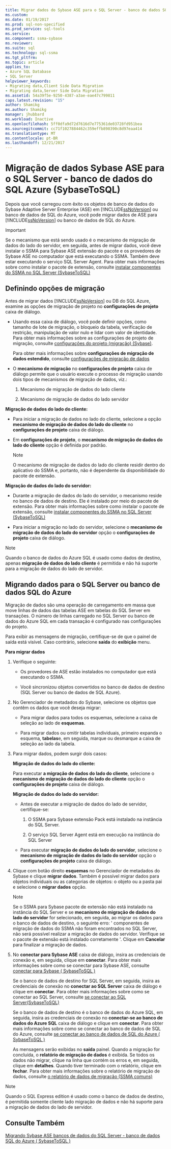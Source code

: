 ```yaml
---
title: Migrar dados do Sybase ASE para o SQL Server - banco de dados SQL do Azure | Microsoft Docs
ms.custom: 
ms.date: 01/19/2017
ms.prod: sql-non-specified
ms.prod_service: sql-tools
ms.service: 
ms.component: ssma-sybase
ms.reviewer: 
ms.suite: sql
ms.technology: sql-ssma
ms.tgt_pltfrm: 
ms.topic: article
applies_to:
- Azure SQL Database
- SQL Server
helpviewer_keywords:
- Migrating data,Client Side Data Migration
- Migrating data,Server Side Data Migration
ms.assetid: 54a39f5e-9250-4387-a3ae-eae47c799811
caps.latest.revision: "15"
author: Shamikg
ms.author: Shamikg
manager: jhubbard
ms.workload: Inactive
ms.openlocfilehash: 5ff0dfa9d72d7616d7e775361de03728fd951bea
ms.sourcegitcommit: cc71f1027884462c359effb898390c8d97eaa414
ms.translationtype: MT
ms.contentlocale: pt-BR
ms.lasthandoff: 12/21/2017
---
```

# <a name="migrating-sybase-ase-data-into-sql-server---azure-sql-db--sybasetosql"></a>Migração de dados Sybase ASE para o SQL Server - banco de dados do SQL Azure (SybaseToSQL)
Depois que você carregou com êxito os objetos de banco de dados do Sybase Adaptive Server Enterprise (ASE) em [!INCLUDE[ssNoVersion](../../includes/ssnoversion_md.md)] ou banco de dados de SQL do Azure, você pode migrar dados de ASE para [!INCLUDE[ssNoVersion](../../includes/ssnoversion_md.md)] ou banco de dados de SQL do Azure.  
  
> [!IMPORTANT]  
> Se o mecanismo que está sendo usado é o mecanismo de migração de dados do lado do servidor, em seguida, antes de migrar dados, você deve instalar o SSMA para Sybase ASE extensão do pacote e os provedores de Sybase ASE no computador que está executando o SSMA. Também deve estar executando o serviço SQL Server Agent. Para obter mais informações sobre como instalar o pacote de extensão, consulte [instalar componentes do SSMA no SQL Server (SybaseToSQL)](http://msdn.microsoft.com/en-us/5ad9e12c-2cdb-4dd2-8703-05a23242d19d)  
  
## <a name="setting-migration-options"></a>Definindo opções de migração  
Antes de migrar dados [!INCLUDE[ssNoVersion](../../includes/ssnoversion_md.md)] ou DB do SQL Azure, examine as opções de migração de projeto no **configurações de projeto** caixa de diálogo.  
  
-   Usando essa caixa de diálogo, você pode definir opções, como tamanho de lote de migração, o bloqueio da tabela, verificação de restrição, manipulação de valor nulo e lidar com valor de identidade. Para obter mais informações sobre as configurações de projeto de migração, consulte [configurações do projeto (migração) (Sybase)](http://msdn.microsoft.com/en-us/82f8857f-7ab1-4738-ab6e-b1e95ea94924).  
  
    Para obter mais informações sobre **configurações de migração de dados estendido**, consulte [configurações de migração de dados](http://msdn.microsoft.com/en-us/94d7a083-2dbc-4e3d-94dd-92b7ff9d0c2d)  
  
-   O **mecanismo de migração** no **configurações de projeto** caixa de diálogo permite que o usuário execute o processo de migração usando dois tipos de mecanismos de migração de dados, viz.:  
  
    1.  Mecanismo de migração de dados do lado cliente  
  
    2.  Mecanismo de migração de dados do lado servidor  
  
**Migração de dados do lado do cliente:**  
  
-   Para iniciar a migração de dados no lado do cliente, selecione a opção **mecanismo de migração de dados do lado do cliente** no **configurações de projeto** caixa de diálogo.  
  
-   Em **configurações de projeto**, o **mecanismo de migração de dados do lado do cliente** opção é definida por padrão.  
  
    > [!NOTE]  
    > O mecanismo de migração de dados do lado do cliente residir dentro do aplicativo do SSMA e, portanto, não é dependente da disponibilidade do pacote de extensão.  
  
**Migração de dados do lado do servidor:**  
  
-   Durante a migração de dados do lado do servidor, o mecanismo reside no banco de dados de destino. Ele é instalado por meio do pacote de extensão. Para obter mais informações sobre como instalar o pacote de extensão, consulte [instalar componentes do SSMA no SQL Server (SybaseToSQL)](http://msdn.microsoft.com/en-us/5ad9e12c-2cdb-4dd2-8703-05a23242d19d)  
  
-   Para iniciar a migração no lado do servidor, selecione o **mecanismo de migração de dados do lado do servidor** opção o **configurações de projeto** caixa de diálogo.  
  
> [!NOTE]  
> Quando o banco de dados do Azure SQL é usado como dados de destino, apenas **migração de dados do lado cliente** é permitida e não há suporte para a migração de dados do lado de servidor.  
  
## <a name="migrating-data-to-sql-server-or-azure-sql-db"></a>Migrando dados para o SQL Server ou banco de dados SQL do Azure  
Migração de dados são uma operação de carregamento em massa que move linhas de dados das tabelas ASE em tabelas do SQL Server em transações. O número de linhas carregado no SQL Server ou banco de dados do Azure SQL em cada transação é configurado nas configurações do projeto.  
  
Para exibir as mensagens de migração, certifique-se de que o painel de saída está visível. Caso contrário, selecione **saída** do **exibição** menu.  
  
**Para migrar dados**  
  
1.  Verifique o seguinte:  
  
    -   Os provedores de ASE estão instalados no computador que está executando o SSMA.  
  
    -   Você sincronizou objetos convertidos no banco de dados de destino (SQL Server ou banco de dados de SQL Azure).  
  
2.  No Gerenciador de metadados do Sybase, selecione os objetos que contêm os dados que você deseja migrar:  
  
    -   Para migrar dados para todos os esquemas, selecione a caixa de seleção ao lado de **esquemas**.  
  
    -   Para migrar dados ou omitir tabelas individuais, primeiro expanda o esquema, **tabelas**e, em seguida, marque ou desmarque a caixa de seleção ao lado da tabela.  
  
3.  Para migrar dados, podem surgir dois casos:  
  
    **Migração de dados do lado do cliente:**  
  
    Para executar **a migração de dados do lado do cliente**, selecione o **mecanismo de migração de dados do lado do cliente** opção o **configurações de projeto** caixa de diálogo.  
  
    **Migração de dados do lado do servidor:**  
  
    -   Antes de executar a migração de dados do lado de servidor, certifique-se:  
  
        1.  O SSMA para Sybase extensão Pack está instalado na instância do SQL Server.  
  
        2.  O serviço SQL Server Agent está em execução na instância do SQL Server  
  
    -   Para executar **migração de dados do lado do servidor**, selecione o **mecanismo de migração de dados do lado do servidor** opção o **configurações de projeto** caixa de diálogo.  
  
4.  Clique com botão direito **esquemas** no Gerenciador de metadados do Sybase e clique **migrar dados**. Também é possível migrar dados para objetos individuais ou as categorias de objetos: o objeto ou a pasta pai e selecione o **migrar dados** opção.  
  
    > [!NOTE]  
    > Se o SSMA para Sybase pacote de extensão não está instalado na instância do SQL Server e se **mecanismo de migração de dados do lado do servidor** for selecionado, em seguida, ao migrar os dados para o banco de dados de destino, o seguinte erro: ' componentes de migração de dados do SSMA não foram encontrados no SQL Server, não será possível realizar a migração de dados do servidor. Verifique se o pacote de extensão está instalado corretamente '. Clique em **Cancelar** para finalizar a migração de dados.  
  
5.  No **conectar para Sybase ASE** caixa de diálogo, insira as credenciais de conexão e, em seguida, clique em **conectar**. Para obter mais informações sobre como se conectar para Sybase ASE, consulte [conectar para Sybase &#40; SybaseToSQL &#41;](../../ssma/sybase/connect-to-sybase-sybasetosql.md)  
  
    Se o banco de dados de destino for SQL Server, em seguida, insira as credenciais de conexão no **conectar ao SQL Server** caixa de diálogo e clique em **conectar**. Para obter mais informações sobre como se conectar ao SQL Server, consulte [se conectar ao SQL Server(SybaseToSQL)](http://msdn.microsoft.com/en-us/dd368a1a-45b0-40e9-b4d3-5cdb48c26606)  
  
    Se o banco de dados de destino é o banco de dados do Azure SQL, em seguida, insira as credenciais de conexão no **conectar-se ao banco de dados do Azure SQL** caixa de diálogo e clique em **conectar**. Para obter mais informações sobre como se conectar ao banco de dados de SQL do Azure, consulte [se conectar ao banco de dados de SQL do Azure &#40; SybaseToSQL &#41;](../../ssma/sybase/connecting-to-azure-sql-db-sybasetosql.md)  
  
    As mensagens serão exibidas no **saída** painel. Quando a migração for concluída, o **relatório de migração de dados** é exibida. Se todos os dados não migrar, clique na linha que contém os erros e, em seguida, clique em **detalhes**. Quando tiver terminado com o relatório, clique em **fechar**. Para obter mais informações sobre o relatório de migração de dados, consulte [o relatório de dados de migração (SSMA comuns)](http://msdn.microsoft.com/en-us/bbfb9d88-5a98-4980-8d19-c5d78bd0d241)  
  
> [!NOTE]  
> Quando o SQL Express edition é usado como o banco de dados de destino, é permitida somente cliente lado migração de dados e não há suporte para a migração de dados do lado de servidor.  
  
## <a name="see-also"></a>Consulte Também  
[Migrando Sybase ASE bancos de dados do SQL Server - banco de dados SQL do Azure &#40; SybaseToSQL &#41;](../../ssma/sybase/migrating-sybase-ase-databases-to-sql-server-azure-sql-db-sybasetosql.md)  
  
